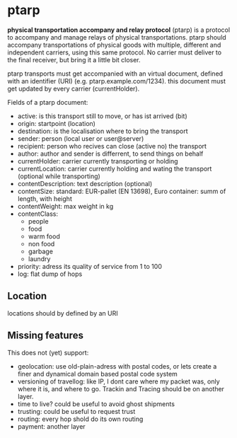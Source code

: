 # ptarp

__physical transportation accompany and relay protocol__ (ptarp) is a protocol to accompany and manage relays of physical transportations. ptarp should accompany transportations of physical goods with multiple, different and independent carriers, using this same protocol. No carrier must deliver to the final receiver, but bring it a little bit closer.

ptarp transports must get accompanied with an virtual document, defined with an identifier (URI) (e.g. ptarp.example.com/1234). this document must get updated by every carrier (currentHolder).


Fields of a ptarp document:

* active: is this transport still to move, or has ist arrived (bit)
* origin: startpoint (location)
* destination: is the localisation where to bring the transport 
* sender: person (local user or user@server)
* recipient: person who recives can close (active no) the transport    
* author: author and sender is differrent, to send things on behalf
* currentHolder: carrier currently transporting or holding
* currentLocation: carrier currently holding and wating the transport (optional while transporting) 
* contentDescription: text description (optional)
* contentSize: standard: EUR-pallet (EN 13698), Euro container: summ of length, with height
* contentWeight: max weight in kg
* contentClass:
  * people
  * food
  * warm food
  * non food
  * garbage
  * laundry
* priority: adress its quality of service from 1 to 100
* log: flat dump of hops


## Location

locations should by defined by an URI


## Missing features

This does not (yet) support:

* geolocation: use old-plain-adress with postal codes, or lets create a finer and dynamical domain based postal code system 
* versioning of travellog: like IP, I dont care where my packet was, only where it is, and where to go. Trackin and Tracing should be on another layer. 
* time to live? could be useful to avoid ghost shipments
* trusting: could be useful to request trust
* routing: every hop shold do its own routing
* payment: another layer
